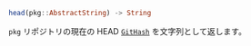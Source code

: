 ```julia
head(pkg::AbstractString) -> String
```

`pkg` リポジトリの現在の HEAD [`GitHash`](@ref) を文字列として返します。
